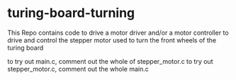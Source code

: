 # turing-board-turning
This Repo contains code to drive a motor driver and/or a motor controller to drive and control the stepper motor used to turn the front wheels of the turing board

to try out main.c, comment out the whole of stepper_motor.c
to try out stepper_motor.c, comment out the whole main.c
